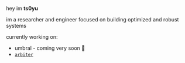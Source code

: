 hey im **ts0yu**

im a researcher and engineer focused on building optimized and robust systems

currently working on:
  - umbral - coming very soon 👀
  - [`arbiter`](https://github.com/primitivefinance/arbiter)


